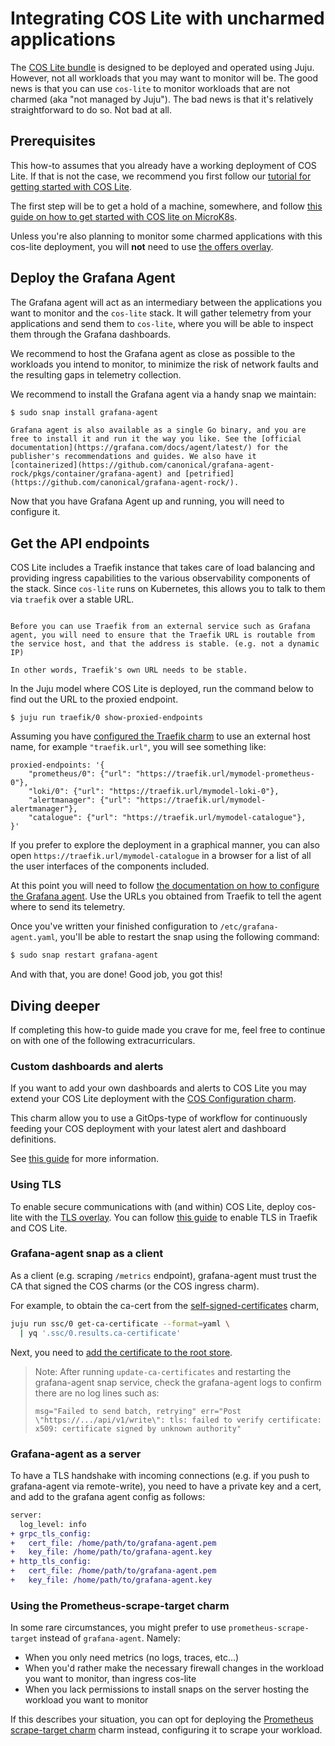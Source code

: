 # Integrating COS Lite with uncharmed applications

The [COS Lite bundle](https://github.com/canonical/cos-lite-bundle) is designed to 
be deployed and operated using Juju. However, not all workloads that you may want 
to monitor will be. The good news is that you can use  `cos-lite` to monitor 
workloads that are not charmed (aka "not managed by Juju"). The bad news is that 
it's relatively straightforward to do so. Not bad at all.

## Prerequisites

This how-to assumes that you already have a working deployment of COS Lite. If that is not the case, we recommend you first follow our [tutorial for getting started with COS Lite](/tutorial/installation/getting-started-with-cos-lite).

The first step will be to get a hold of a machine, somewhere, and follow 
[this guide on how to get started with COS lite on MicroK8s](https://charmhub.io/topics/canonical-observability-stack/tutorials/install-microk8s). 

Unless you're also planning to monitor some charmed applications with this cos-lite deployment, you will **not** need to use [the offers overlay](https://charmhub.io/topics/canonical-observability-stack/tutorials/install-microk8s#heading--deploy-the-cos-lite-bundle-with-overlays). 

## Deploy the Grafana Agent

The Grafana agent will act as an intermediary between the applications you want to monitor and the `cos-lite` stack. It will gather telemetry from your applications 
and send them to `cos-lite`, where you will be able to inspect them through the 
Grafana dashboards.

We recommend to host the Grafana agent as close as possible to the workloads you 
intend to monitor, to minimize the risk of network faults and the resulting gaps 
in telemetry collection.

We recommend to install the Grafana agent via a handy snap we maintain:

```bash
$ sudo snap install grafana-agent
```

```{note}
Grafana agent is also available as a single Go binary, and you are free to install it and run it the way you like. See the [official documentation](https://grafana.com/docs/agent/latest/) for the publisher's recommendations and guides. We also have it [containerized](https://github.com/canonical/grafana-agent-rock/pkgs/container/grafana-agent) and [petrified](https://github.com/canonical/grafana-agent-rock/).
```

Now that you have Grafana Agent up and running, you will need to configure it.

## Get the API endpoints

COS Lite includes a Traefik instance that takes care of load balancing and 
providing ingress capabilities to the various observability components of the stack. Since `cos-lite` 
runs on Kubernetes, this allows you to talk to them via `traefik` over a stable 
URL.

```{caution}

Before you can use Traefik from an external service such as Grafana agent, you will need to ensure that the Traefik URL is routable from the service host, and that the address is stable. (e.g. not a dynamic IP)

In other words, Traefik's own URL needs to be stable.
```

In the Juju model where COS Lite is deployed, run the command below to find out the URL to the proxied endpoint.

```
$ juju run traefik/0 show-proxied-endpoints
```

Assuming you have [configured the Traefik charm](https://github.com/canonical/traefik-k8s-operator#configurations) to use an external host name, for example `"traefik.url"`, you will see something like:

```
proxied-endpoints: '{
    "prometheus/0": {"url": "https://traefik.url/mymodel-prometheus-0"},
    "loki/0": {"url": "https://traefik.url/mymodel-loki-0"},
    "alertmanager": {"url": "https://traefik.url/mymodel-alertmanager"},
    "catalogue": {"url": "https://traefik.url/mymodel-catalogue"},
}'
```

If you prefer to explore the deployment in a graphical manner, you can also 
open `https://traefik.url/mymodel-catalogue` in a browser for a list of all the 
user interfaces of the components included.

At this point you will need to follow [the documentation on how to configure the Grafana agent](https://grafana.com/docs/agent/latest/static/configuration/#configure-static-mode). Use the URLs you obtained from Traefik to tell the agent where to send its telemetry.

Once you've written your finished configuration to `/etc/grafana-agent.yaml`, you'll 
be able to restart the snap using the following command:

```bash
$ sudo snap restart grafana-agent
```

And with that, you are done! Good job, you got this!

## Diving deeper

If completing this how-to guide made you crave for me, feel free to continue on with one of the following extracurriculars.

### Custom dashboards and alerts

If you want to add your own dashboards and alerts to COS Lite you may extend your
COS Lite deployment with the [COS Configuration charm](https://github.com/canonical/cos-configuration-k8s-operator).

This charm allow you to use a GitOps-type of workflow for continuously feeding 
your COS deployment with your latest alert and dashboard definitions.

See [this guide](https://github.com/canonical/cos-configuration-k8s-operator#deployment) for more information.

### Using TLS

To enable secure communications with (and within) COS Lite, deploy cos-lite with the 
[TLS overlay](https://github.com/canonical/cos-lite-bundle/pull/80).
You can follow [this guide](https://charmhub.io/traefik-k8s/docs/tls-termination) to enable TLS in Traefik and COS Lite.

### Grafana-agent snap as a client 
As a client (e.g. scraping `/metrics` endpoint), grafana-agent must trust the CA that signed the COS charms (or the COS
ingress charm). 

For example, to obtain the ca-cert from the [self-signed-certificates](https://charmhub.io/self-signed-certificates) charm,

```bash
juju run ssc/0 get-ca-certificate --format=yaml \
  | yq '.ssc/0.results.ca-certificate'
```

Next, you need to [add the certificate to the root store](https://documentation.ubuntu.com/server/how-to/security/install-a-root-ca-certificate-in-the-trust-store/index.html).

> Note: After running `update-ca-certificates` and restarting the grafana-agent snap service, check the grafana-agent 
> logs to confirm there are no log lines such as:
>
> `msg="Failed to send batch, retrying" err="Post \"https://.../api/v1/write\": tls: failed to verify certificate: 
> x509: certificate signed by unknown authority"`


### Grafana-agent as a server
To have a TLS handshake with incoming connections (e.g. if you push to grafana-agent via remote-write), you need to have
a private key and a cert, and add to the grafana agent config as follows:

```diff
server:
  log_level: info
+ grpc_tls_config:
+   cert_file: /home/path/to/grafana-agent.pem
+   key_file: /home/path/to/grafana-agent.key
+ http_tls_config:
+   cert_file: /home/path/to/grafana-agent.pem
+   key_file: /home/path/to/grafana-agent.key
```


### Using the Prometheus-scrape-target charm

In some rare circumstances, you might prefer to use `prometheus-scrape-target` instead of `grafana-agent`. Namely:

- When you only need metrics (no logs, traces, etc...)
- When you'd rather make the necessary firewall changes in the workload you want to monitor, than ingress cos-lite
- When you lack permissions to install snaps on the server hosting the workload you want to monitor

If this describes your situation, you can opt for deploying the [Prometheus scrape-target charm](https://github.com/canonical/prometheus-scrape-target-k8s-operator) charm instead, configuring it to scrape your workload.

